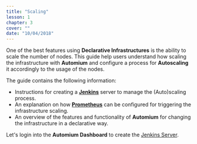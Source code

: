 ```yaml
---
title: "Scaling"
lesson: 1
chapter: 3
cover: ""
date: "10/04/2018"
---
```


One of the best features using **Declarative Infrastructures** is the ability to scale the number of nodes. This guide help users understand how scaling the infrastructure with **Automium** and configure a process for **Autoscaling** it accordingly to the usage of the nodes.
  
The guide contains the following information:  
* Instructions for creating a **[Jenkins](https://jenkins.io)** server to manage the (Auto)scaling process.  
* An explanation on how **[Prometheus](https://www.prometheus.io)** can be configured for triggering the infrastructure scaling.  
* An overview of the features and functionality of **Automium** for changing the infrastructure in a declarative way.  

Let's login into the **Automium Dashboard** to create the [Jenkins Server](jenkins).